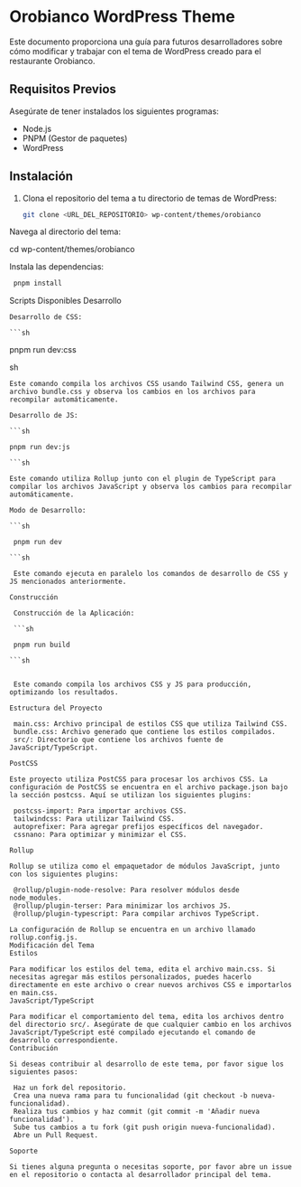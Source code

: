 # Orobianco WordPress Theme

Este documento proporciona una guía para futuros desarrolladores sobre cómo modificar y trabajar con el tema de WordPress creado para el restaurante Orobianco.

## Requisitos Previos

Asegúrate de tener instalados los siguientes programas:

- Node.js
- PNPM (Gestor de paquetes)
- WordPress

## Instalación

1. Clona el repositorio del tema a tu directorio de temas de WordPress:

   ```sh
   git clone <URL_DEL_REPOSITORIO> wp-content/themes/orobianco

   ```

Navega al directorio del tema:

cd wp-content/themes/orobianco

Instala las dependencias:

```sh
 pnpm install
```

Scripts Disponibles
Desarrollo

    Desarrollo de CSS:

    ```sh

pnpm run dev:css

sh

````
Este comando compila los archivos CSS usando Tailwind CSS, genera un archivo bundle.css y observa los cambios en los archivos para recompilar automáticamente.

Desarrollo de JS:

```sh

pnpm run dev:js

```sh

Este comando utiliza Rollup junto con el plugin de TypeScript para compilar los archivos JavaScript y observa los cambios para recompilar automáticamente.

Modo de Desarrollo:

```sh

 pnpm run dev

```sh

 Este comando ejecuta en paralelo los comandos de desarrollo de CSS y JS mencionados anteriormente.

Construcción

 Construcción de la Aplicación:

 ```sh

 pnpm run build

```sh


 Este comando compila los archivos CSS y JS para producción, optimizando los resultados.

Estructura del Proyecto

 main.css: Archivo principal de estilos CSS que utiliza Tailwind CSS.
 bundle.css: Archivo generado que contiene los estilos compilados.
 src/: Directorio que contiene los archivos fuente de JavaScript/TypeScript.

PostCSS

Este proyecto utiliza PostCSS para procesar los archivos CSS. La configuración de PostCSS se encuentra en el archivo package.json bajo la sección postcss. Aquí se utilizan los siguientes plugins:

 postcss-import: Para importar archivos CSS.
 tailwindcss: Para utilizar Tailwind CSS.
 autoprefixer: Para agregar prefijos específicos del navegador.
 cssnano: Para optimizar y minimizar el CSS.

Rollup

Rollup se utiliza como el empaquetador de módulos JavaScript, junto con los siguientes plugins:

 @rollup/plugin-node-resolve: Para resolver módulos desde node_modules.
 @rollup/plugin-terser: Para minimizar los archivos JS.
 @rollup/plugin-typescript: Para compilar archivos TypeScript.

La configuración de Rollup se encuentra en un archivo llamado rollup.config.js.
Modificación del Tema
Estilos

Para modificar los estilos del tema, edita el archivo main.css. Si necesitas agregar más estilos personalizados, puedes hacerlo directamente en este archivo o crear nuevos archivos CSS e importarlos en main.css.
JavaScript/TypeScript

Para modificar el comportamiento del tema, edita los archivos dentro del directorio src/. Asegúrate de que cualquier cambio en los archivos JavaScript/TypeScript esté compilado ejecutando el comando de desarrollo correspondiente.
Contribución

Si deseas contribuir al desarrollo de este tema, por favor sigue los siguientes pasos:

 Haz un fork del repositorio.
 Crea una nueva rama para tu funcionalidad (git checkout -b nueva-funcionalidad).
 Realiza tus cambios y haz commit (git commit -m 'Añadir nueva funcionalidad').
 Sube tus cambios a tu fork (git push origin nueva-funcionalidad).
 Abre un Pull Request.

Soporte

Si tienes alguna pregunta o necesitas soporte, por favor abre un issue en el repositorio o contacta al desarrollador principal del tema.
````

